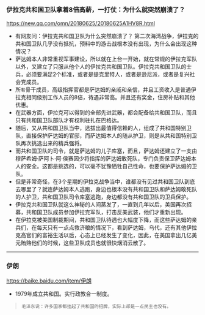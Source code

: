 ### 伊拉克共和国卫队拿着8倍高薪，一打仗：为什么就突然崩溃了？
https://new.qq.com/omn/20180625/20180625A1HV8R.html
- 有网友问：伊拉克共和国卫队为什么突然崩溃了？ 第二次海湾战争，伊拉克的共和国卫队几乎没有抵抗，预料中的游击战根本没有出现，为什么会出现这种情况？
- 萨达姆本人非常重视军事建设，所以就在上台一开始，就在常规的伊拉克军队以外，又建立了只服从他个人的伊拉克共和国卫队。伊拉克共和国卫队的士兵，必须要满足2个标准，或者是提克里特人，或者是逊尼派，或者是复兴社会党成员。
- 所`有`骨干成员，高级指挥官都是萨达姆的亲戚和亲信，并且工资收入是普通伊拉克相同级别工作人员的8倍，待遇非常高。并且还有奖金，住房补贴和其他优惠。
- 在武器方面，伊拉克可以得到的全部先进武器，都会配备给共和国卫队，而且只有共和国卫队部队才有权利驻扎在巴格达。
- 随后，又从共和国卫队当中，选拔出最值得信赖的人，组成了共和国特别卫队，直接保护萨达姆的官邸，而萨达姆本人的随从护卫，则是从共和国特别卫队再次挑选出来的精兵强将。
- 而共和国卫队的司令，就是萨达姆的儿子库塞，而且，萨达姆还建立了一支由穆萨希姆·萨阿卜·阿·侯赛因少将指挥的萨达姆敢死队，专门负责保卫萨达姆本人的安全。这都是挑选的，可以毫不犹豫牺牲自己性命，也要保护萨达姆的卫队。
- 但是非常奇怪，在3个星期的伊拉克战争当中，谁都没有见过共和国卫队到底去哪里了？就连萨达姆本人逃跑，身边也根本没有共和国卫队和萨达姆敢死队的人护卫，共和国卫队司令库塞逃跑，身边都没有共和国卫队的卫兵保护。
- 伊拉克共和国卫队就这么神秘的人间蒸发了，一直到几年以后，美国再次招募，共和国卫队成员参加伊拉克军队，打击反美武装，他们才重新出现。
- 在伊拉克被美国制裁期间，共和国卫队待遇也大幅度下降，而这些萨达姆的亲兵们，在每天只有一点点救济粮的情况下，看到萨达姆，乌代，还有其他伊拉克高官们的富裕生活以后，心态上已经发生了变化，因此，在美国拿出几亿美元贿赂他们的时候，这些卫队成员也就很快烟消云散了。
---
### 伊朗
https://baike.baidu.com/item/伊朗
- 1979年成立共和国。实行政教合一制度。
>`毛泽东说：许多国家都挂起了共和国的招牌，实际上却是一点民主也没有。`